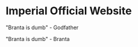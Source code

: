 # Imperial Official Website

"Branta is dumb" 
               - Godfather

"Branta is dumb"
               - Branta
